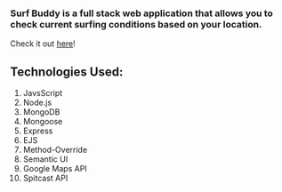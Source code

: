 ### Surf Buddy is a full stack web application that allows you to check current surfing conditions based on your location.
Check it out [here](https://stark-castle-27893.herokuapp.com/)!



## Technologies Used: 
1. JavsScript 
2. Node.js
3. MongoDB
4. Mongoose 
5. Express 
6. EJS
7. Method-Override
8. Semantic UI
9. Google Maps API
10. Spitcast API


